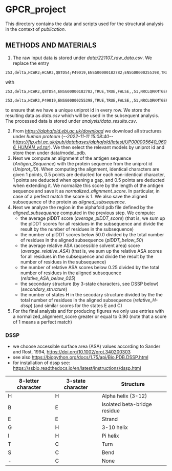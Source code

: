 # GPCR_project

This directory contains the data and scripts used for the structural analysis in the context of *publication*.

## METHODS AND MATERIALS

1) The raw input data is stored under *data/221107_raw_data.csv*. We replace the entry 
```
253,delta,HCAR2;HCAR3,Q8TDS4;P49019,ENSG00000182782;ENSG00000255398,TRUE,TRUE,FALSE,,51,NRCLQRKMTGEPDNNRSTSVELTGDPNKTRGAPEALMANSGEPWSPSYLGP
```
with 
```
253,delta,HCAR2,Q8TDS4,ENSG00000182782,TRUE,TRUE,FALSE,,51,NRCLQRKMTGEPDNNRSTSVELTGDPNKTRGAPEALMANSGEPWSPSYLGP

253,delta,HCAR3,P49019,ENSG00000255398,TRUE,TRUE,FALSE,,51,NRCLQRKMTGEPDNNRSTSVELTGDPNKTRGAPEALMANSGEPWSPSYLGP
```
to ensure that we have a unique uniprot id in every row. We store the resulting data as *data.csv* which will be used in the subsequent analysis. The processed data is stored under *analysis/data_results.csv*.

2) From *https://alphafold.ebi.ac.uk/download* we download all structures under *human proteom* (*--2022-11-11 15:08:40--  https://ftp.ebi.ac.uk/pub/databases/alphafold/latest/UP000005640_9606_HUMAN_v4.tar*). We then select the relevant models by uniprot id and store them under data/model_pdb.
3) Next we compute an alignment of the antigen sequence (*Antigen_Sequence*) with the protein sequence from the uniprot id (*Uniprot_ID*). When computing the alignment, identical characters are given 1 points, 0.5 points are deducted for each non-identical character, 1 points are deducted when opening a gap, and 0.5 points are deducted when extending it. We normalize this score by the length of the antigen sequence and save it as *normalized_alignment_score*. In particular, in case of a perfect match the score is 1. We also save the aligned subsequence of the protein as *aligned_subsequence*.
4) Next we analyze the region in the alphafold pdb file defined by the *aligned_subsequence* computed in the previous step. We compute:
    + the average plDDT score (*average_plDDT_score*) (that is, we sum up the plDDT scores for all residues in the subsequence and divide the result by the number of residues in the subsequence)
    + the number of plDDT scores below 50.0 divided by the total number of residues in the aligned subsequence (*plDDT_below_50*)
    + the average relative ASA (accessible solvent area) score (*average_relative_ASA*) (that is, we sum up the relative ASA scores for all residues in the subsequence and divide the result by the number of residues in the subsequence)
    + the number of relative ASA scores below 0.25 divided by the total number of residues in the aligned subsequence (*relative_ASA_below_025*)
    + the secondary structure (by 3-state characters, see DSSP below) (*secondary_structure*)
    + the number of states H in the secodary structure divided by the the total number of residues in the aligned subsequence (*relative_H-dssp*) (and similar scores for the states E and C)
5) For the final analysis and for producing figures we only use entries with a normalized_alignment_score greater or equal to 0.90 (note that a score of 1 means a perfect match)


### DSSP
+ we choose accessible surface area (ASA) values according to Sander and Rost, 1994, https://doi.org/10.1002/prot.340200303
+ see also https://biopython.org/docs/1.75/api/Bio.PDB.DSSP.html
+ for installation of dssp see: https://ssbio.readthedocs.io/en/latest/instructions/dssp.html 

| 8-letter character | 3-state character | Structure                    |
|--------------------|-------------------|------------------------------|
| H                  | H                 | Alpha helix (3-12)           |
| B                  | E                 | Isolated beta-bridge residue |
| E                  | E                 | Strand                       |
| G                  | H                 | 3-10 helix                   |
| I                  | H                 | Pi helix                     |
| T                  | C                 | Turn                         |
| S                  | C                 | Bend                         |
| -                  | C                 | None                         |


[comment]: # '## CMDs'

[comment]: # " create list of all uniprot_ids: ```cat data.csv | cut -d ',' -f4 | sed '1d' | sed 's/;/\n/g' | sort | uniq > uniprot_ids.txt``` "

